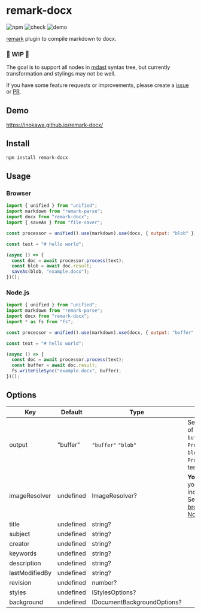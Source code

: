 # remark-docx

![npm](https://img.shields.io/npm/v/remark-docx) ![check](https://github.com/inokawa/remark-docx/workflows/check/badge.svg) ![demo](https://github.com/inokawa/remark-docx/workflows/demo/badge.svg)

[remark](https://github.com/remarkjs/remark) plugin to compile markdown to docx.

### 🚧 WIP 🚧

The goal is to support all nodes in [mdast](https://github.com/syntax-tree/mdast) syntax tree, but currently transformation and stylings may not be well.

If you have some feature requests or improvements, please create a [issue](https://github.com/inokawa/remark-docx/issues) or [PR](https://github.com/inokawa/remark-docx/pulls).

## Demo

https://inokawa.github.io/remark-docx/

## Install

```sh
npm install remark-docx
```

## Usage

### Browser

```javascript
import { unified } from "unified";
import markdown from "remark-parse";
import docx from "remark-docx";
import { saveAs } from "file-saver";

const processor = unified().use(markdown).use(docx, { output: "blob" });

const text = "# hello world";

(async () => {
  const doc = await processor.process(text);
  const blob = await doc.result;
  saveAs(blob, "example.docx");
})();
```

### Node.js

```javascript
import { unified } from "unified";
import markdown from "remark-parse";
import docx from "remark-docx";
import * as fs from "fs";

const processor = unified().use(markdown).use(docx, { output: "buffer" });

const text = "# hello world";

(async () => {
  const doc = await processor.process(text);
  const buffer = await doc.result;
  fs.writeFileSync("example.docx", buffer);
})();
```

## Options

| Key            | Default   | Type                        | Description                                                                                                                                                                                                                                      |
| -------------- | --------- | --------------------------- | ------------------------------------------------------------------------------------------------------------------------------------------------------------------------------------------------------------------------------------------------ |
| output         | "buffer"  | `"buffer"` `"blob"`         | Set output type of `VFile.result`. `buffer` is `Promise<Buffer>`. `blob` is `Promise<Blob>`.for testing.                                                                                                                                         |
| imageResolver  | undefined | ImageResolver?              | **You must set** if your markdown includes images. See example for [browser](https://github.com/inokawa/remark-docx/blob/main/stories/playground.stories.tsx) and [Node.js](https://github.com/inokawa/remark-docx/blob/main/src/index.spec.ts). |
| title          | undefined | string?                     |                                                                                                                                                                                                                                                  |
| subject        | undefined | string?                     |                                                                                                                                                                                                                                                  |
| creator        | undefined | string?                     |                                                                                                                                                                                                                                                  |
| keywords       | undefined | string?                     |                                                                                                                                                                                                                                                  |
| description    | undefined | string?                     |                                                                                                                                                                                                                                                  |
| lastModifiedBy | undefined | string?                     |                                                                                                                                                                                                                                                  |
| revision       | undefined | number?                     |                                                                                                                                                                                                                                                  |
| styles         | undefined | IStylesOptions?             |                                                                                                                                                                                                                                                  |
| background     | undefined | IDocumentBackgroundOptions? |                                                                                                                                                                                                                                                  |
